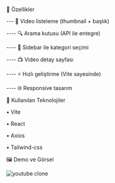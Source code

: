 
🚀 Özellikler

---  🎥 Video listeleme (thumbnail + başlık)

----  🔍 Arama kutusu (API ile entegre)

----  🧭 Sidebar ile kategori seçimi

----  📺 Video detay sayfası

---- ⚡ Hızlı geliştirme (Vite sayesinde)

----  🌐 Responsive tasarım

🧰 Kullanılan Teknolojiler

• Vite

• React

• Axios

• Tailwind-css




🖼️ Demo ve Görsel



![youtube clone](https://github.com/user-attachments/assets/3c9b2657-3b5e-45e9-9ec1-2a2a128fc5da)
